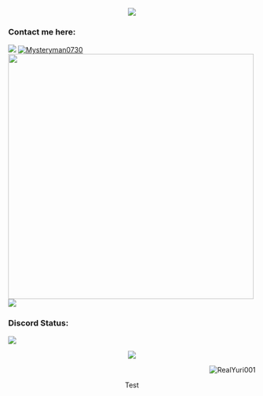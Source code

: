 <p align="center">
<a href = https://github.com/anuraghazra/github-readme-stats><img align="center" src="https://github-readme-stats.vercel.app/api/top-langs/?username=RealYuri001&show_icons=true&layout=compact&theme=dark&count_private=true"></a>
<h3 align="left">Contact me here:</h3>
<a href="mailto:forbusinessonly863@mail.com"><img src="https://img.shields.io/badge/forbusinessonly863@gmail.com-blue?style=for-the-badge&logo=gmail"></a>
<a href="https://twitter.com/Mysteryman0730" target= "blank"><img src="https://img.shields.io/twitter/follow/Mysteryman0730?logo=twitter&style=for-the-badge" alt="Mysteryman0730"></a></br>
<a href="https://github.com/anuraghazra/github-readme-stats"><img width="500" src="https://github-readme-stats.vercel.app/api?username=RealYuri001&show_icons=true&theme=dark&count_private=true" /></a></br>
<a href="https://www.facebook.com/lapphawat.saejil.9"><img src="https://img.shields.io/badge/Facebook-%231877F2.svg?style=for-the-badge&logo=Facebook&logoColor=white"></a>
</p>

### Discord Status:

[![](https://discord.c99.nl/widget/theme-3/607197619193643029.png)](https://discord.gg/zstKQzgkcW)

<p align="center">
 <a href="https://git.io/streak-stats"><img align="center" src="https://github-readme-streak-stats.herokuapp.com/?user=RealYuri001&theme=github-dark"></a>
</p>

<p align="right"><img src="https://komarev.com/ghpvc/?username=RealYuri&label=Profile%20views&color=0e75b6&style=flat" alt= "RealYuri001"></p>




<p align="center">Test</p>
